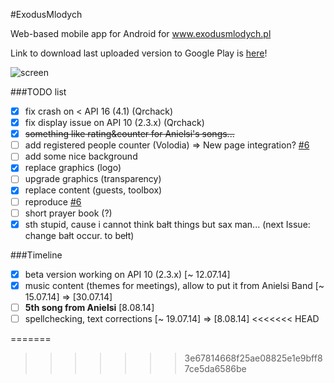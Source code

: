 #ExodusMlodych

Web-based mobile app for Android for www.exodusmlodych.pl

Link to download last uploaded version to Google Play is [here](https://play.google.com/store/apps/details?id=pl.qrchack.exodus)!

![screen](http://i.imgur.com/divPPEG.png)

###TODO list
- [x] fix crash on < API 16 (4.1) (Qrchack)
- [x] fix display issue on API 10 (2.3.x) (Qrchack)
- [x] ~~something like rating&counter for Anielsi's songs...~~
- [ ] add registered people counter (Volodia) => New page integration? [#6](https://github.com/QrchackOfficial/ExodusMlodych/issues/6)
- [ ] add some nice background
- [x] replace graphics (logo)
- [ ] upgrade graphics (transparency)
- [x] replace content (guests, toolbox)
- [ ] reproduce [#6](https://github.com/QrchackOfficial/ExodusMlodych/issues/6)
- [ ] short prayer book (?)
- [x] sth stupid, cause  i cannot think bałt things but sax man... (next Issue: change bałt occur. to bełt)

###Timeline
- [x] beta version working on API 10 (2.3.x) [~ 12.07.14]
- [x] music content (themes for meetings), allow to put it from Anielsi Band [~ 15.07.14] => [30.07.14]
- [ ] **5th song from Anielsi** [8.08.14]
- [ ] spellchecking, text corrections [~ 19.07.14] => [8.08.14]
<<<<<<< HEAD

=======
>>>>>>> 3e67814668f25ae08825e1e9bff87ce5da6586be
